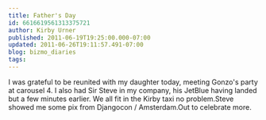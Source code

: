 ```yaml
---
title: Father's Day
id: 6616619561313375721
author: Kirby Urner
published: 2011-06-19T19:25:00.000-07:00
updated: 2011-06-26T19:11:57.491-07:00
blog: bizmo_diaries
tags: 
---
```


I was grateful to be reunited with my daughter today, meeting Gonzo's party at carousel 4.  I also had Sir Steve in my company, his JetBlue having landed but a few minutes earlier.  We all fit in the Kirby taxi no problem.Steve showed me some pix from Djangocon / Amsterdam.Out to celebrate more.